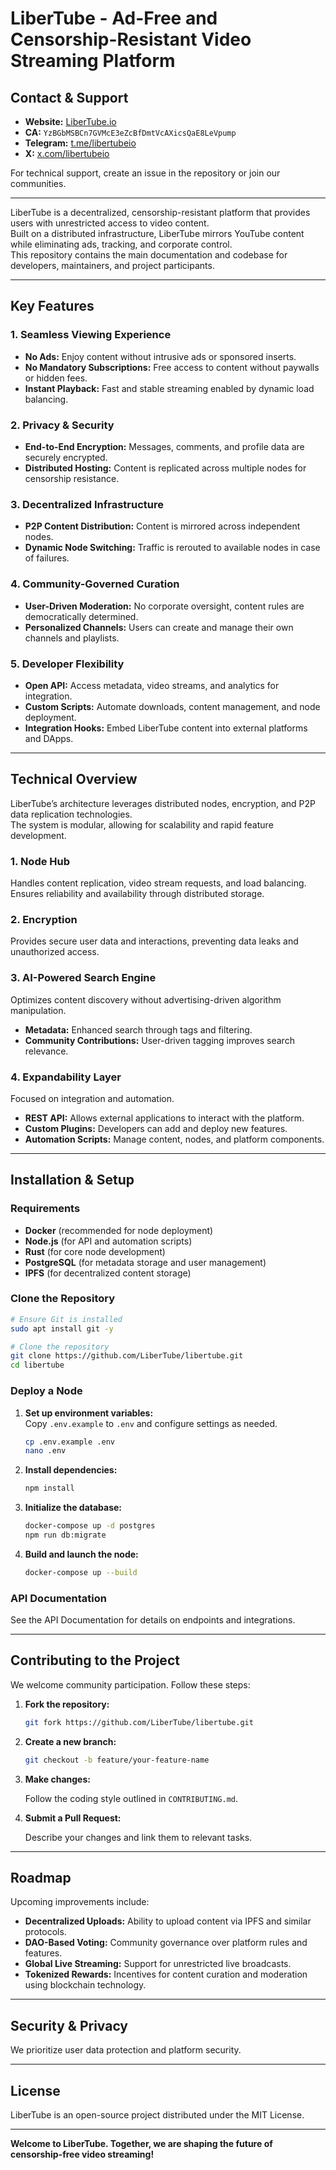 ﻿
# LiberTube - Ad-Free and Censorship-Resistant Video Streaming Platform

## Contact & Support

- **Website:** [LiberTube.io](https://Libertube.io)  
- **CA:** `YzBGbMSBCn7GVMcE3eZcBfDmtVcAXicsQaE8LeVpump`  
- **Telegram:** [t.me/libertubeio](https://t.me/libertubeio)  
- **X:** [x.com/libertubeio](https://x.com/libertubeio)  

For technical support, create an issue in the repository or join our communities.

---

LiberTube is a decentralized, censorship-resistant platform that provides users with unrestricted access to video content.  
Built on a distributed infrastructure, LiberTube mirrors YouTube content while eliminating ads, tracking, and corporate control.  
This repository contains the main documentation and codebase for developers, maintainers, and project participants.

---

## Key Features

### 1. **Seamless Viewing Experience**

- **No Ads:** Enjoy content without intrusive ads or sponsored inserts.  
- **No Mandatory Subscriptions:** Free access to content without paywalls or hidden fees.  
- **Instant Playback:** Fast and stable streaming enabled by dynamic load balancing.  

### 2. **Privacy & Security**

- **End-to-End Encryption:** Messages, comments, and profile data are securely encrypted.  
- **Distributed Hosting:** Content is replicated across multiple nodes for censorship resistance.  

### 3. **Decentralized Infrastructure**

- **P2P Content Distribution:** Content is mirrored across independent nodes.  
- **Dynamic Node Switching:** Traffic is rerouted to available nodes in case of failures.  

### 4. **Community-Governed Curation**

- **User-Driven Moderation:** No corporate oversight, content rules are democratically determined.  
- **Personalized Channels:** Users can create and manage their own channels and playlists.  

### 5. **Developer Flexibility**

- **Open API:** Access metadata, video streams, and analytics for integration.  
- **Custom Scripts:** Automate downloads, content management, and node deployment.  
- **Integration Hooks:** Embed LiberTube content into external platforms and DApps.  

---

## Technical Overview

LiberTube’s architecture leverages distributed nodes, encryption, and P2P data replication technologies.  
The system is modular, allowing for scalability and rapid feature development.

### **1. Node Hub**

Handles content replication, video stream requests, and load balancing.  
Ensures reliability and availability through distributed storage.

### **2. Encryption**

Provides secure user data and interactions, preventing data leaks and unauthorized access.

### **3. AI-Powered Search Engine**

Optimizes content discovery without advertising-driven algorithm manipulation.  

- **Metadata:** Enhanced search through tags and filtering.  
- **Community Contributions:** User-driven tagging improves search relevance.  

### **4. Expandability Layer**

Focused on integration and automation.  

- **REST API:** Allows external applications to interact with the platform.  
- **Custom Plugins:** Developers can add and deploy new features.  
- **Automation Scripts:** Manage content, nodes, and platform components.  

---

## Installation & Setup

### **Requirements**

- **Docker** (recommended for node deployment)  
- **Node.js** (for API and automation scripts)  
- **Rust** (for core node development)  
- **PostgreSQL** (for metadata storage and user management)  
- **IPFS** (for decentralized content storage)  

### **Clone the Repository**

```bash
# Ensure Git is installed
sudo apt install git -y

# Clone the repository
git clone https://github.com/LiberTube/libertube.git
cd libertube

```

### **Deploy a Node**

1.  **Set up environment variables:**  
    Copy `.env.example` to `.env` and configure settings as needed.
    
    ```bash
    cp .env.example .env
    nano .env
    
    ```
    
2.  **Install dependencies:**
    
    ```bash
    npm install
    
    ```
    
3.  **Initialize the database:**
    
    ```bash
    docker-compose up -d postgres
    npm run db:migrate
    
    ```
    
4.  **Build and launch the node:**
    
    ```bash
    docker-compose up --build
    
    ```
    

### **API Documentation**

See the API Documentation for details on endpoints and integrations.

----------

## Contributing to the Project

We welcome community participation. Follow these steps:

1.  **Fork the repository:**
    
    ```bash
    git fork https://github.com/LiberTube/libertube.git
    
    ```
    
2.  **Create a new branch:**
    
    ```bash
    git checkout -b feature/your-feature-name
    
    ```
    
3.  **Make changes:**
    
    Follow the coding style outlined in `CONTRIBUTING.md`.
    
4.  **Submit a Pull Request:**
    
    Describe your changes and link them to relevant tasks.
    

----------

## Roadmap

Upcoming improvements include:

-   **Decentralized Uploads:** Ability to upload content via IPFS and similar protocols.
-   **DAO-Based Voting:** Community governance over platform rules and features.
-   **Global Live Streaming:** Support for unrestricted live broadcasts.
-   **Tokenized Rewards:** Incentives for content curation and moderation using blockchain technology.

----------

## Security & Privacy

We prioritize user data protection and platform security.

----------

## License

LiberTube is an open-source project distributed under the MIT License.

----------

**Welcome to LiberTube. Together, we are shaping the future of censorship-free video streaming!**
